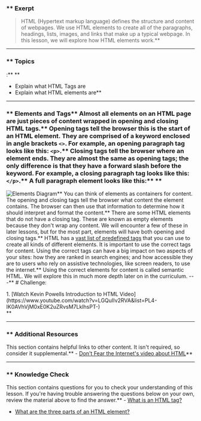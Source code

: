 ### ** Exerpt
>HTML (Hypertext markup language) defines the structure and content of webpages. We use HTML elements to create all of the paragraphs, headings, lists, images, and links that make up a typical webpage. In this lesson, we will explore how HTML elements work.** 

---


### ** Topics
 :** ** 
- Explain what HTML Tags are
- Explain what HTML elements are** 

---


### ** Elements and Tags** Almost all elements on an HTML page are just pieces of content wrapped in opening and closing HTML tags.** Opening tags tell the browser this is the start of an HTML element. They are comprised of a keyword enclosed in angle brackets `<>`. For example, an opening paragraph tag looks like this: `<p>`.** Closing tags tell the browser where an element ends. They are almost the same as opening tags; the only difference is that they have a forward slash before the keyword. For example, a closing paragraph tag looks like this: `</p>`.** A full paragraph element looks like this:** ** 
![Elements Diagram](https://cdn.statically.io/gh/TheOdinProject/curriculum/5e4a39cf0c23dd96f988bbf8197a9370a50dc2c4/html_css/v2/foundations/html-foundations/imgs/element-diagram.png)** You can think of elements as containers for content. The opening and closing tags tell the browser what content the element contains. The browser can then use that information to determine how it should interpret and format the content.** There are some HTML elements that do not have a closing tag. These are known as empty elements because they don't wrap any content. We will encounter a few of these in later lessons, but for the most part, elements will have both opening and closing tags.** HTML has a [vast list of predefined tags](https://developer.mozilla.org/en-US/docs/Web/HTML/Element) that you can use to create all kinds of different elements. It is important to use the correct tags for content. Using the correct tags can have a big impact on two aspects of your sites: how they are ranked in search engines; and how accessible they are to users who rely on assistive technologies, like screen readers, to use the internet.** Using the correct elements for content is called semantic HTML. We will explore this in much more depth later on in the curriculum.
---** # Challenge:
<div class="lesson-content__panel" markdown="1">
  1. [Watch Kevin Powells Introduction to HTML Video](https://www.youtube.com/watch?v=LGQuIIv2RVA&list=PL4-IK0AVhVjM0xE0K2uZRvsM7LkIhsPT-)
</div>** 

---


### ** Additional Resources
This section contains helpful links to other content. It isn't required, so consider it supplemental.** - [Don't Fear the Internet's video about HTML](http://www.dontfeartheinternet.com/02-html)** 

---


### ** Knowledge Check
This section contains questions for you to check your understanding of this lesson. If you're having trouble answering the questions below on your own, review the material above to find the answer.** - <a class="knowledge-check-link" href="#elements-and-tags">What is an HTML tag?</a>
- <a class="knowledge-check-link" href="#elements-and-tags">What are the three parts of an HTML element?</a>
